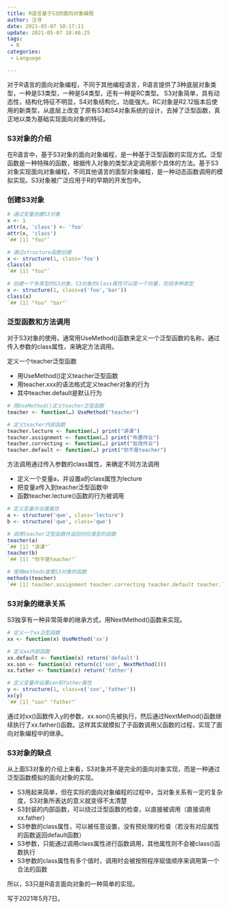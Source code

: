 ```yaml
---
title: R语言基于S3的面向对象编程
author: 汪寻
date: 2021-05-07 10:17:11
update: 2021-05-07 10:46:25
tags:
 - R
categories:
 - Language

---
```


对于R语言的面向对象编程，不同于其他编程语言，R语言提供了3种底层对象类型，一种是S3类型，一种是S4类型，还有一种是RC类型。 
S3对象简单，具有动态性，结构化特征不明显，S4对象结构化，功能强大。RC对象是R2.12版本后使用的新类型，从底层上改变了原有S3和S4对象系统的设计，去掉了泛型函数，真正地以类为基础实现面向对象的特征。

<!-- more -->

### **S3对象的介绍**

在R语言中，基于S3对象的面向对象编程，是一种基于泛型函数的实现方式。泛型函数是一种特殊的函数，根据传入对象的类型决定调用那个具体的方法。基于S3对象实现面向对象编程，不同其他语言的面型对象编程，是一种动态函数调用的模拟实现。S3对象被广泛应用于R的早期的开发包中。

### 创建S3对象

```R
# 通过变量创建S3对象
x <- 1
attr(x, 'class') <- 'foo'
attr(x, 'class')  
`## [1] "foo"`

# 通过structure函数创建
x <- structure(1, class='foo')
class(x)
`## [1] "foo"`

# 创建一个多类型的S3对象，S3对象的class属性可以是一个向量，包括多种类型
x <- structure(1, class=c('foo','bar'))
class(x)
`## [1] "foo" "bar"`
```

### 泛型函数和方法调用

对于S3对象的使用，通常用UseMethod()函数来定义一个泛型函数的名称，通过传入参数的class属性，来确定方法调用。

定义一个teacher泛型函数

* 用UseMethod()定义teacher泛型函数
* 用teacher.xxx的语法格式定义teacher对象的行为
* 其中teacher.default是默认行为

```R
# 用UseMethod()定义teacher泛型函数
teacher <- function(…) UseMethod("teacher")

# 定义teacher内部函数
teacher.lecture <- function(…) print("讲课")
teacher.assignment <- function(…) print("布置作业")
teacher.correcting <- function(…) print("批改作业")
teacher.default <- function(…) print("你不是teacher")
```

方法调用通过传入参数的class属性，来确定不同方法调用

* 定义一个变量a，并设置a的class属性为lecture
* 把变量a传入到teacher泛型函数中
* 函数teacher.lecture()函数的行为被调用

```r
# 定义变量并设置属性
a <- structure('qwe', class='lecture')
b <- structure('qwe', class='qwe')

# 调用teacher泛型函数并返回对应类型的函数
teacher(a)
`## [1] "讲课"`
teacher(b)
`## [1] "你不是teacher"`

# 使用methods查看S3对象的函数
methods(teacher)
`## [1] teacher.assignment teacher.correcting teacher.default teacher.lecture`
```

### S3对象的继承关系

S3独享有一种非常简单的继承方式，用NextMethod()函数来实现。

```r
# 定义一个xx泛型函数
xx <- function(x) UseMethod('xx')

# 定义xx内部函数
xx.default <- function(x) return('default')
xx.son <- function(x) return(c('son', NextMethod()))
xx.father <- function(x) return('father')

# 定义变量并设置son和father属性
y <- structure(1, class=c('son','father'))
xx(y)
`## [1] "son" "father"`
```

通过对xx()函数传入y的参数，xx.son()先被执行，然后通过NextMethod()函数继续执行了xx.father()函数。这样其实就模拟了子函数调用父函数的过程，实现了面向对象编程中的继承。

### S3对象的缺点

从上面S3对象的介绍上来看，S3对象并不是完全的面向对象实现，而是一种通过泛型函数模拟的面向对象的实现。

* S3用起来简单，但在实际的面向对象编程的过程中，当对象关系有一定的复杂度，S3对象所表达的意义就变得不太清楚
* S3封装的内部函数，可以绕过泛型函数的检查，以直接被调用（直接调用xx.father）
* S3参数的class属性，可以被任意设置，没有预处理的检查（若没有对应属性的函数返回default函数）
* S3参数，只能通过调用class属性进行函数调用，其他属性则不会被class()函数执行
* S3参数的class属性有多个值时，调用时会被按照程序赋值顺序来调用第一个合法的函数

所以，S3只是R语言面向对象的一种简单的实现。

写于2021年5月7日。